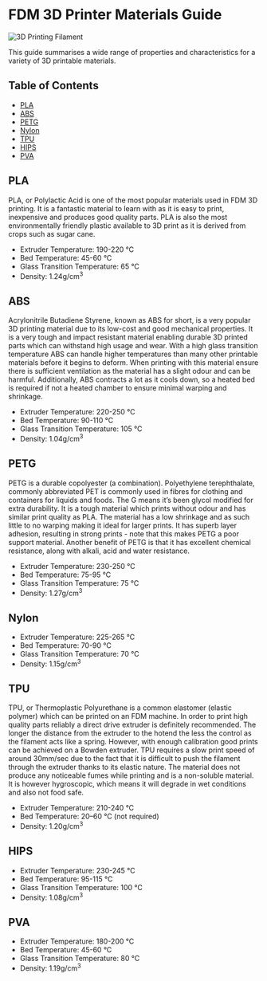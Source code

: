 # FDM 3D Printer Materials Guide

![3D Printing Filament](https://static.wixstatic.com/media/07075b_e5845f021664434f9ab92adf83b95f3d~mv2.jpg "3D Printing Filament")

This guide summarises a wide range of properties and characteristics for a variety of 3D printable materials.

## Table of Contents

- [PLA](#pla)
- [ABS](#abs)
- [PETG](#petg)
- [Nylon](#nylon)
- [TPU](#tpu)
- [HIPS](#hips)
- [PVA](#pva)

## PLA <a name = "pla"></a>

PLA, or Polylactic Acid is one of the most popular materials used in FDM 3D printing. It is a fantastic material to learn with as it is easy to print, inexpensive and produces good quality parts. PLA is also the most environmentally friendly plastic available to 3D print as it is derived from crops such as sugar cane.

- Extruder Temperature: 190-220 °C
- Bed Temperature: 45-60 °C
- Glass Transition Temperature: 65 °C
- Density: 1.24g/cm<sup>3</sup>

## ABS <a name = "abs"></a>

Acrylonitrile Butadiene Styrene, known as ABS for short, is a very popular 3D printing material due to its low-cost and good mechanical properties. It is a very tough and impact resistant material enabling durable 3D printed parts which can withstand high usage and wear. With a high glass transition temperature ABS can handle higher temperatures than many other printable materials before it begins to deform. When printing with this material ensure there is sufficient ventilation as the material has a slight odour and can be harmful. Additionally, ABS contracts a lot as it cools down, so a heated bed is required if not a heated chamber to ensure minimal warping and shrinkage.

- Extruder Temperature: 220-250 °C
- Bed Temperature: 90-110 °C
- Glass Transition Temperature: 105 °C
- Density: 1.04g/cm<sup>3</sup>

## PETG <a name = "petg"></a>

PETG is a durable copolyester (a combination). Polyethylene terephthalate, commonly abbreviated PET is commonly used in fibres for clothing and containers for liquids and foods. The G means it’s been glycol modified for extra durability. It is a tough material which prints without odour and has similar print quality as PLA. The material has a low shrinkage and as such little to no warping making it ideal for larger prints. It has superb layer adhesion, resulting in strong prints - note that this makes PETG a poor support material. Another benefit of PETG is that it has excellent chemical resistance, along with alkali, acid and water resistance.

- Extruder Temperature: 230-250 °C
- Bed Temperature: 75-95 °C
- Glass Transition Temperature: 75 °C
- Density: 1.27g/cm<sup>3</sup>

## Nylon <a name = "nylon"></a>

- Extruder Temperature: 225-265 °C
- Bed Temperature: 70-90 °C
- Glass Transition Temperature: 70 °C
- Density: 1.15g/cm<sup>3</sup>

## TPU <a name = "tpu"></a>

TPU, or Thermoplastic Polyurethane is a common elastomer (elastic polymer) which can be printed on an FDM machine. In order to print high quality parts reliably a direct drive extruder is definitely recommended. The longer the distance from the extruder to the hotend the less the control as the filament acts like a spring. However, with enough calibration good prints can be achieved on a Bowden extruder. TPU requires a slow print speed of around 30mm/sec due to the fact that it is difficult to push the filament through the extruder thanks to its elastic nature. The material does not produce any noticeable fumes while printing and is a non-soluble material. It is however hygroscopic, which means it will degrade in wet conditions and also not food safe.

- Extruder Temperature: 210-240 °C
- Bed Temperature: 20–60 °C (not required)
- Density: 1.20g/cm<sup>3</sup>

## HIPS <a name = "hips"></a>

- Extruder Temperature: 230-245 °C
- Bed Temperature: 95-115 °C
- Glass Transition Temperature: 100 °C
- Density: 1.08g/cm<sup>3</sup>

## PVA <a name = "pva"></a>

- Extruder Temperature: 180-200 °C
- Bed Temperature: 45-60 °C
- Glass Transition Temperature: 80 °C
- Density: 1.19g/cm<sup>3</sup>

